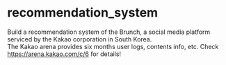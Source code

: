 # recommendation_system

Build a recommendation system of the Brunch, a social media platform serviced by the Kakao corporation in South Korea. <br>
The Kakao arena provides six months user logs, contents info, etc. Check https://arena.kakao.com/c/6 for details!
